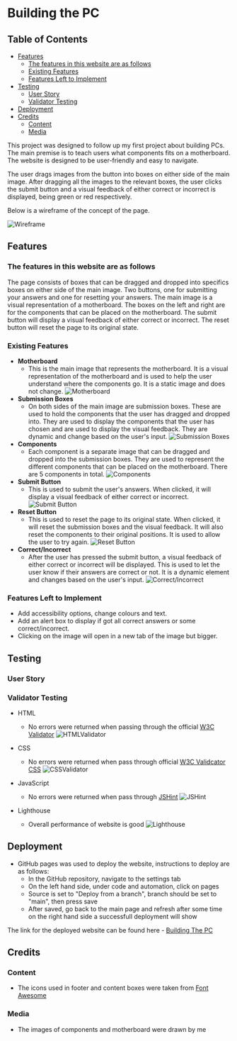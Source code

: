 # Building the PC

## Table of Contents

- [Features](#features)
  - [The features in this website are as follows](#the-features-in-this-website-are-as-follows)
  - [Existing Features](#existing-features)
  - [Features Left to Implement](#features-left-to-implement)
- [Testing](#testing)
  - [User Story](#user-story)
  - [Validator Testing](#validator-testing)
- [Deployment](#deployment)
- [Credits](#credits)
  - [Content](#content)
  - [Media](#media)

This project was designed to follow up my first project about building PCs. The main premise is to teach users what components fits on a motherboard. The website is designed to be user-friendly and easy to navigate.

The user drags images from the button into boxes on either side of the main image. After dragging all the images to the relevant boxes, the user clicks the submit button and a visual feedback of either correct or incorrect is displayed, being green or red respectively.

Below is a wireframe of the concept of the page.

![Wireframe](assets/images/wireframe.png)

## Features

### The features in this website are as follows

The page consists of boxes that can be dragged and dropped into specifics boxes on either side of the main image. Two buttons, one for submitting your answers and one for resetting your answers. The main image is a visual representation of a motherboard. The boxes on the left and right are for the components that can be placed on the motherboard. The submit button will display a visual feedback of either correct or incorrect. The reset button will reset the page to its original state.

### Existing Features

- **Motherboard**
  - This is the main image that represents the motherboard. It is a visual representation of the motherboard and is used to help the user understand where the components go. It is a static image and does not change.
  ![Motherboard](assets/images/motherboardvisual.png)
- **Submission Boxes**
  - On both sides of the main image are submission boxes. These are used to hold the components that the user has dragged and dropped into. They are used to display the components that the user has chosen and are used to display the visual feedback. They are dynamic and change based on the user's input.
  ![Submission Boxes](assets/images/subboxes.png)
- **Components**
  - Each component is a separate image that can be dragged and dropped into the submission boxes. They are used to represent the different components that can be placed on the motherboard. There are 5 components in total.
  ![Components](assets/images/compon.png)
- **Submit Button**
  - This is used to submit the user's answers. When clicked, it will display a visual feedback of either correct or incorrect.
  ![Submit Button](assets/images/submit.png)
- **Reset Button**
  - This is used to reset the page to its original state. When clicked, it will reset the submission boxes and the visual feedback. It will also reset the components to their original positions. It is used to allow the user to try again.
  ![Reset Button](assets/images/reset.png)
- **Correct/Incorrect**
  - After the user has pressed the submit button, a visual feedback of either correct or incorrect will be displayed. This is used to let the user know if their answers are correct or not. It is a dynamic element and changes based on the user's input.
  ![Correct/Incorrect](assets/images/rightorwrong.png)

### Features Left to Implement

- Add accessibility options, change colours and text.
- Add an alert box to display if got all correct answers or some correct/incorrect.
- Clicking on the image will open in a new tab of the image but bigger.

## Testing

### User Story

### Validator Testing

- HTML
  - No errors were returned when passing through the official [W3C Validator](https://validator.w3.org)
  ![HTMLValidator](assets/images/HTMLValid.png)
- CSS
  - No errors were returned when pass through official [W3C Validcator CSS](https://jigsaw.w3.org/css-validator/)
  ![CSSValidator](assets/images/CSSValid.png)

- JavaScript
  - No errors were returned when pass through [JSHint](https://jshint.com)
  ![JSHint](assets/images/JSValid.png)

- Lighthouse
  - Overall performance of website is good
  ![Lighthouse](assets/images/lighthouse.png)

## Deployment

- GitHub pages was used to deploy the website, instructions to deploy are as follows:
  - In the GitHub repository, navigate to the settings tab
  - On the left hand side, under code and automation, click on pages
  - Source is set to "Deploy from a branch", branch should be set to "main", then press save
  - After saved, go back to the main page and refresh after some time on the right hand side a successfull deployment will show

The link for the deployed website can be found here - [Building The PC](https://botthunder501.github.io/Project-2/)

## Credits

### Content

- The icons used in footer and content boxes were taken from [Font Awesome](https://fontawesome.com)

### Media

- The images of components and motherboard were drawn by me
